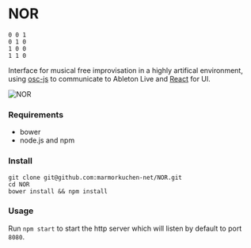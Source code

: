 NOR
===

```
0 0 1
0 1 0
1 0 0
1 1 0
```

Interface for musical free improvisation in a highly artifical environment, using [osc-js](https://github.com/marmorkuchen-net/osc-js) to communicate to Ableton Live and [React](https://facebook.github.io/react/) for UI.

![NOR](https://github.com/marmorkuchen-net/NOR/blob/master/NOR.gif)

### Requirements

* bower
* node.js and npm

### Install

```
git clone git@github.com:marmorkuchen-net/NOR.git
cd NOR
bower install && npm install
```

### Usage

Run `npm start` to start the http server which will listen by default to port `8080`.
